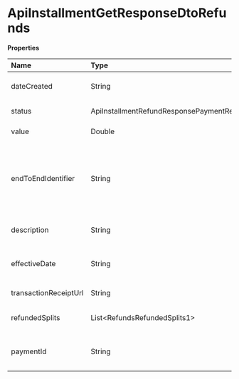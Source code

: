 # ApiInstallmentGetResponseDtoRefunds

**Properties**

| Name                  | Type                                            | Required | Description                                                             |
| :-------------------- | :---------------------------------------------- | :------- | :---------------------------------------------------------------------- |
| dateCreated           | String                                          | ❌       | Refund creation date                                                    |
| status                | ApiInstallmentRefundResponsePaymentRefundStatus | ❌       | Refund status                                                           |
| value                 | Double                                          | ❌       | Refund value                                                            |
| endToEndIdentifier    | String                                          | ❌       | (Pix only) Unique identifier of the Pix transaction at the Central Bank |
| description           | String                                          | ❌       | Description of the refund                                               |
| effectiveDate         | String                                          | ❌       | (Pix only) Refund effective date                                        |
| transactionReceiptUrl | String                                          | ❌       | Transaction receipt link                                                |
| refundedSplits        | List\<RefundsRefundedSplits1\>                  | ❌       | Refunded Splits, if any                                                 |
| paymentId             | String                                          | ❌       | Unique payment identifier in Asaas                                      |

<!-- This file was generated by liblab | https://liblab.com/ -->
